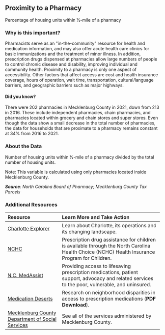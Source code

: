 ﻿## Proximity to a Pharmacy
Percentage of housing units within &#189;-mile of a pharmacy

### Why is this important?
Pharmacists serve as an "in-the-community" resource for health and medication information, and may also offer acute health care clinics for basic immunizations and the treatment of minor illness. In addition, prescription drugs dispensed at pharmacies allow large numbers of people to control chronic disease and disability, improving individual and community health. Proximity to a pharmacy is only one aspect of accessibility. Other factors that affect access are cost and health insurance coverage, hours of operation, wait time, transportation, cultural/language barriers, and geographic barriers such as major highways.

#### Did you know?
There were 202 pharmacies in Mecklenburg County in 2021, down from 213 in 2016. These include independent pharmacies, chain pharmacies, and pharmacies located within grocery and chain stores and super stores. Even though the data show a small decrease in the total number of pharmacies, the data for households that are proximate to a pharmacy remains constant at 34% from 2016 to 2021.



### About the Data
Number of housing units within &#189;-mile of a pharmacy divided by the total number of housing units.

Note: This variable is calculated using only pharmacies located inside Mecklenburg County.

_**Source**: North Carolina Board of Pharmacy; Mecklenburg County Tax Parcels_

### Additional Resources
|Resource | Learn More and Take Action |
|:--- | :--- |
|[Charlotte Explorer](https://explore.charlottenc.gov/)| Learn about Charlotte, its operations and its changing landscape.
|[NCHC](https://www.ncdhhs.gov/health-choice-children-health-insurance-low-income-children)| Prescription drug assistance for children is available through the North Carolina Health Choice (NCHC) Health Insurance Program for Children.
|[N.C. MedAssist](http://www.medassist.org/)|Providing access to lifesaving prescription medications, patient support, advocacy and related services to the poor, vulnerable, and uninsured.
|[Medication Deserts](http://www.ij-healthgeographics.com/content/pdf/1476-072X-11-48.pdf)| Research on neighborhood disparities in access to prescription medications (**PDF Download**).
|[Mecklenburg County Department of Social Services](https://www.mecknc.gov/dss/Pages/Home.aspx)| See all of the services administered by Mecklenburg County.
